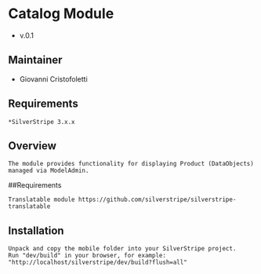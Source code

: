 # Catalog Module #
 * v.0.1

## Maintainer

 * Giovanni Cristofoletti
  <giovanni dot cristofoletti at gmail dot com>

## Requirements

    *SilverStripe 3.x.x

## Overview ##

    The module provides functionality for displaying Product (DataObjects) managed via ModelAdmin.

##Requirements

    Translatable module https://github.com/silverstripe/silverstripe-translatable

## Installation

    Unpack and copy the mobile folder into your SilverStripe project.
    Run "dev/build" in your browser, for example: "http://localhost/silverstripe/dev/build?flush=all"